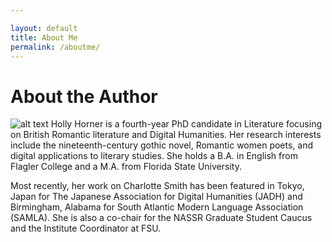 ```yaml
---

layout: default
title: About Me
permalink: /aboutme/
---
```


# About the Author

![alt text](https://drive.google.com/uc?export=view&id=d/1_5USmipLnh841Sf4L4QqNvpnjgmLAMcc/view?usp=sharing)
Holly Horner is a fourth-year PhD candidate in Literature focusing on British Romantic literature and Digital Humanities. Her research interests include the nineteenth-century gothic novel, Romantic women poets, and digital applications to literary studies. She holds a B.A. in English from Flagler College and a M.A. from Florida State University.

Most recently, her work on Charlotte Smith has been featured in Tokyo, Japan for The Japanese Association for Digital Humanities (JADH) and Birmingham, Alabama for South Atlantic Modern Language Association (SAMLA). She is also a co-chair for the NASSR Graduate Student Caucus and the Institute Coordinator at FSU. 